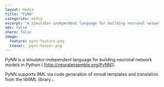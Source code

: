 ```yaml
---
layout: media
title: "PyNN"
categories: media
excerpt: "A simulator-independent language for building neuronal network models"
ads: false
share: false
image:
  feature: pynn-feature.png 
  teaser:  pynn-teaser.png
---
```


PyNN is a simulator-independent language for building neuronal network models in Python (
[http://neuralensemble.org/PyNN]).

PyNN supports 9ML via code generation of nmodl templates and translation from the lib9ML library...
